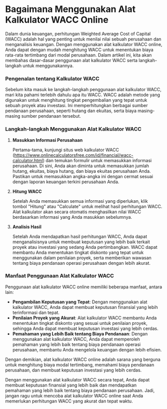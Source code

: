 Bagaimana Menggunakan Alat Kalkulator WACC Online
=================================================

Dalam dunia keuangan, perhitungan Weighted Average Cost of Capital (WACC) adalah hal yang penting untuk menilai nilai sebuah perusahaan dan menganalisis keuangan. Dengan menggunakan alat kalkulator WACC online, Anda dapat dengan mudah menghitung WACC untuk menentukan biaya rata-rata tertimbang dari modal perusahaan. Dalam artikel ini, kita akan membahas dasar-dasar penggunaan alat kalkulator WACC serta langkah-langkah untuk menggunakannya.

### Pengenalan tentang Kalkulator WACC

Sebelum kita masuk ke langkah-langkah penggunaan alat kalkulator WACC, mari kita pahami terlebih dahulu apa itu WACC. WACC adalah metode yang digunakan untuk menghitung tingkat pengembalian yang tepat untuk sebuah proyek atau investasi. Ini memperhitungkan berbagai sumber pendanaan perusahaan, seperti hutang dan ekuitas, serta biaya masing-masing sumber pendanaan tersebut.

### Langkah-langkah Menggunakan Alat Kalkulator WACC

1. **Masukkan Informasi Perusahaan**
    
    Pertama-tama, kunjungi situs web kalkulator WACC (<https://www.onlinecalculatorsfree.com/id/financial/wacc-calculator.html>) dan temukan formulir untuk memasukkan informasi perusahaan. Di sini, Anda akan diminta untuk memasukkan jumlah hutang, ekuitas, biaya hutang, dan biaya ekuitas perusahaan Anda. Pastikan untuk memasukkan angka-angka ini dengan cermat sesuai dengan laporan keuangan terkini perusahaan Anda.
2. **Hitung WACC**
    
    Setelah Anda memasukkan semua informasi yang diperlukan, klik tombol "Hitung" atau "Calculate" untuk melihat hasil perhitungan WACC. Alat kalkulator akan secara otomatis menghasilkan nilai WACC berdasarkan informasi yang Anda masukkan sebelumnya.
3. **Analisis Hasil**
    
    Setelah Anda mendapatkan hasil perhitungan WACC, Anda dapat menganalisisnya untuk membuat keputusan yang lebih baik terkait proyek atau investasi yang sedang Anda pertimbangkan. WACC dapat membantu Anda menentukan tingkat diskonto yang tepat untuk menggunakan dalam penilaian proyek, serta memberikan wawasan tentang biaya pendanaan operasi perusahaan dengan lebih akurat.

### Manfaat Penggunaan Alat Kalkulator WACC

Penggunaan alat kalkulator WACC online memiliki beberapa manfaat, antara lain:

- **Pengambilan Keputusan yang Tepat**: Dengan menggunakan alat kalkulator WACC, Anda dapat membuat keputusan finansial yang lebih terinformasi dan tepat.
- **Penilaian Proyek yang Akurat**: Alat kalkulator WACC membantu Anda menentukan tingkat diskonto yang sesuai untuk penilaian proyek, sehingga Anda dapat membuat keputusan investasi yang lebih cerdas.
- **Pemahaman yang Lebih Baik tentang Biaya Pendanaan**: Dengan menggunakan alat kalkulator WACC, Anda dapat memperoleh pemahaman yang lebih baik tentang biaya pendanaan operasi perusahaan, membantu Anda mengelola keuangan dengan lebih efisien.

Dengan demikian, alat kalkulator WACC online adalah sarana yang berguna untuk menghitung biaya modal tertimbang, memahami biaya pendanaan perusahaan, dan membuat keputusan investasi yang lebih cerdas.

Dengan menggunakan alat kalkulator WACC secara tepat, Anda dapat membuat keputusan finansial yang lebih baik dan mendapatkan pemahaman yang lebih baik tentang biaya pendanaan perusahaan. Jadi, jangan ragu untuk mencoba alat kalkulator WACC online saat Anda memerlukan perhitungan WACC yang akurat dan tepat waktu.